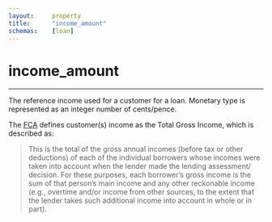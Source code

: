 ```yaml
---
layout:		property
title:		"income_amount"
schemas:	[loan]
---
```


# income_amount

---

The reference income used for a customer for a loan. Monetary type is represented as an integer number of cents/pence.

The [FCA][fca] defines customer(s) income as the Total Gross Income, which is described as:

> This is the total of the gross annual incomes (before tax or other deductions) of each of the individual borrowers whose incomes were taken into account when the lender made the lending assessment/ decision. For these purposes, each borrower’s gross income is the sum of that person’s main income and any other reckonable income (e.g., overtime and/or income from other sources, to the extent that the lender takes such additional income into account in whole or in part).

[fca]: https://www.fca.org.uk/publication/data/psd-glossary-mortgages.pdf
